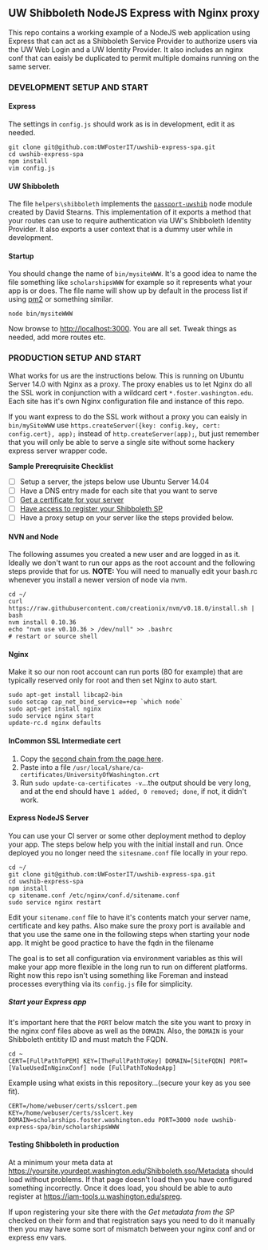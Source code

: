 ## UW Shibboleth NodeJS Express with Nginx proxy
This repo contains a working example of a NodeJS web application using Express that can act as a Shibboleth Service Provider to authorize users via the UW Web Login and a UW Identity Provider.  It also includes an nginx conf that can eaisly be duplicated to permit multiple domains running on the same server.

### DEVELOPMENT SETUP AND START

#### Express
The settings in ``config.js`` should work as is in development, edit it as needed.

    git clone git@github.com:UWFosterIT/uwshib-express-spa.git
    cd uwshib-express-spa
    npm install
    vim config.js

#### UW Shibboleth
The file ``helpers\shibboleth`` implements the [``passport-uwshib``](https://github.com/drstearns/passport-uwshib) node module created by David Stearns. This implementation of it exports a method that your routes can use to require authentication via UW's Shibboleth Identity Provider.  It also exports a user context that is a dummy user while in development.

#### Startup
You should change the name of ``bin/mysiteWWW``.  It's a good idea to name the file something like ``scholarshipsWWW`` for example so it represents what your app is or does. The file name will show up by default in the process list if using [pm2](https://github.com/Unitech/pm2) or something similar.

    node bin/mysiteWWW

Now browse to [http://localhost:3000](http://localhost:3000). You are all set.  Tweak things as needed, add more routes etc.

### PRODUCTION SETUP AND START
What works for us are the instructions below.  This is running on Ubuntu Server 14.0 with Nginx as a proxy.  The proxy enables us to let Nginx do all the SSL work in conjunction with a wildcard cert ``*.foster.washington.edu``. Each site has it's own Nginx configuration file and instance of this repo.

If you want express to do the SSL work without a proxy you can eaisly in ``bin/mySiteWWW`` use ``https.createServer({key: config.key, cert: config.cert}, app);`` instead of ``http.createServer(app);``, but just remember that you will only be able to serve a single site without some hackery express server wrapper code.

**Sample Prereqruisite Checklist**
- [ ] Setup a server, the jsteps below use Ubuntu Server 14.04
- [ ] Have a DNS entry made for each site that you want to serve
- [ ] [Get a certificate for your server](https://wiki.cac.washington.edu/display/infra/UW+Certificate+Services)
- [ ] [Have access to register your Shibboleth SP](https://wiki.cac.washington.edu/display/infra/UW+Certificate+Services)
- [ ] Have a proxy setup on your server like the steps provided below.

#### NVN and Node
The following assumes you created a new user and are logged in as it.  Ideally we don't want to run our apps as the root account and the following steps provide that for us.  **NOTE:** You will need to manually edit your bash.rc whenever you install a newer version of node via nvm.

    cd ~/
    curl https://raw.githubusercontent.com/creationix/nvm/v0.18.0/install.sh | bash
    nvm install 0.10.36
    echo "nvm use v0.10.36 > /dev/null" >> .bashrc
    # restart or source shell

#### Nginx
Make it so our non root account can run ports (80 for example) that are typically reserved only for root and then set Nginx to auto start.

    sudo apt-get install libcap2-bin
    sudo setcap cap_net_bind_service=+ep `which node`
    sudo apt-get install nginx
    sudo service nginx start
    update-rc.d nginx defaults

#### InCommon SSL Intermediate cert

1. Copy the [second chain from the page here](https://wiki.cac.washington.edu/display/infra/InCommon+SSL+Intermediate+Certificates).
2. Paste into a file ``/usr/local/share/ca-certificates/UniversityOfWashington.crt``
3. Run ``sudo update-ca-certificates -v``...the output should be very long, and at the end should have ``1 added, 0 removed; done``, if not, it didn't work.

#### Express NodeJS Server
You can use your CI server or some other deployment method to deploy your app.  The steps below help you with the initial install and run.  Once deployed you no longer need the ``sitesname.conf`` file locally in your repo.

    cd ~/
    git clone git@github.com:UWFosterIT/uwshib-express-spa.git
    cd uwshib-express-spa
    npm install
    cp sitename.conf /etc/nginx/conf.d/sitename.conf
    sudo service nginx restart

Edit your ``sitename.conf`` file to have it's contents match your server name, certificate and key paths.  Also make sure the proxy port is available and that you use the same one in the following steps when starting your node app. It might be good practice to have the fqdn in the filename

The goal is to set all configuration via environment variables as this will make your app more flexible in the long run to run on different platforms.  Right now this repo isn't using something like Foreman and instead processes everything via its ``config.js`` file for simplicity.


##### Start your Express app
It's important here that the ``PORT`` below match the site you want to proxy in the nginx conf files above as well as the ``DOMAIN``. Also, the ``DOMAIN`` is your Shibboleth entitity ID and must match the FQDN.

    cd ~
    CERT=[FullPathToPEM] KEY=[TheFullPathToKey] DOMAIN=[SiteFQDN] PORT=[ValueUsedInNginxConf] node [FullPathToNodeApp]

Example using what exists in this repository...(secure your key as you see fit).

    CERT=/home/webuser/certs/sslcert.pem KEY=/home/webuser/certs/sslcert.key DOMAIN=scholarships.foster.washington.edu PORT=3000 node uwshib-express-spa/bin/scholarshipsWWW

#### Testing Shibboleth in production
At a minimum your meta data at https://yoursite.yourdept.washington.edu/Shibboleth.sso/Metadata should load without problems.  If that page doesn't load then you have configured something incorrectly.  Once it does load, you should be able to auto register at https://iam-tools.u.washington.edu/spreg.

If upon registering your site there with the *Get metadata from the SP* checked on their form and that registration says you need to do it manually then you may have some sort of mismatch between your nginx conf and or express env vars.

